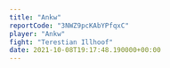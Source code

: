 ```yaml
---
title: "Ankw"
reportCode: "3NWZ9pcKAbYPfqxC"
player: "Ankw"
fight: "Terestian Illhoof"
date: 2021-10-08T19:17:48.190000+00:00
---
```

